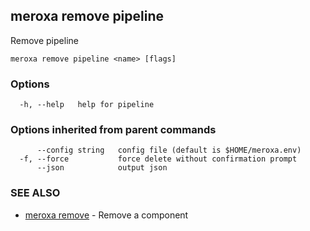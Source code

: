 ## meroxa remove pipeline

Remove pipeline

```
meroxa remove pipeline <name> [flags]
```

### Options

```
  -h, --help   help for pipeline
```

### Options inherited from parent commands

```
      --config string   config file (default is $HOME/meroxa.env)
  -f, --force           force delete without confirmation prompt
      --json            output json
```

### SEE ALSO

* [meroxa remove](meroxa_remove.md)	 - Remove a component

